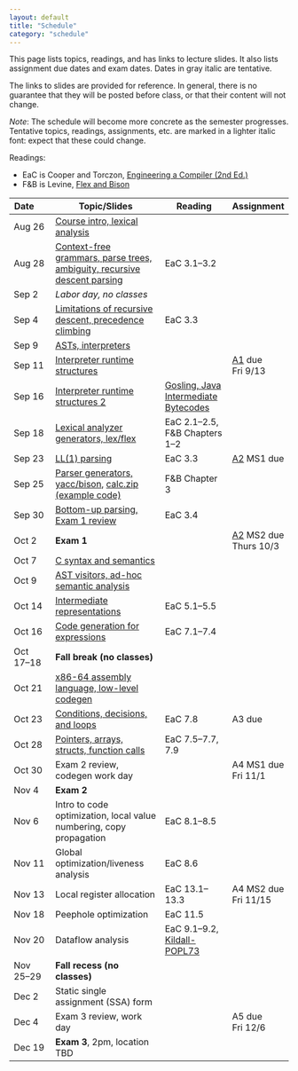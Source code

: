 ```yaml
---
layout: default
title: "Schedule"
category: "schedule"
---
```


This page lists topics, readings, and has links to lecture slides.
It also lists assignment due dates and exam dates.  Dates <span class="tentative">in
gray italic</span> are tentative.

The links to slides are provided for reference.  In general, there is no
guarantee that they will be posted before class, or that their content
will not change.

*Note*: The schedule will become more concrete as the semester
progresses.  Tentative topics, readings, assignments, etc. are marked
<span class="tentative">in a lighter italic font</span>: expect that
these could change.

Readings:

* EaC is Cooper and Torczon, [Engineering a Compiler (2nd
  Ed.)](https://www.elsevier.com/books/engineering-a-compiler/cooper/978-0-12-088478-0)
* F&amp;B is Levine, [Flex and Bison](https://www.oreilly.com/library/view/flex-bison/9780596805418/)

Date&nbsp;&nbsp;&nbsp;&nbsp;&nbsp; | Topic/Slides | Reading | Assignment
------------------ | ------------ | ------- | ----------
Aug 26 | [Course intro, lexical analysis](lectures/lecture01-public.pdf) |  | 
Aug 28 | [Context-free grammars, parse trees, ambiguity, recursive descent parsing](lectures/lecture02-public.pdf) | EaC 3.1–3.2 | 
Sep 2 | *Labor day, no classes* |  | 
Sep 4 | [Limitations of recursive descent, precedence climbing](lectures/lecture03-public.pdf) | EaC 3.3 | 
Sep 9 | [ASTs, interpreters](lectures/lecture04-public.pdf) |  | 
Sep 11 | [Interpreter runtime structures](lectures/lecture05-public.pdf) |  | [A1](assign/assign01.html) due<br>Fri 9/13
Sep 16 | [Interpreter runtime structures 2](lectures/lecture06-public.pdf) | [Gosling, Java Intermediate Bytecodes](https://dl.acm.org/doi/pdf/10.1145/202529.202541) | 
Sep 18 | [Lexical analyzer generators, lex/flex](lectures/lecture07-public.pdf) | EaC 2.1–2.5, F&amp;B Chapters 1–2 | 
Sep 23 | [LL(1) parsing](lectures/lecture08-public.pdf) | EaC 3.3 | [A2](assign/assign02.html) MS1 due
Sep 25 | [Parser generators, yacc/bison](lectures/lecture09-public.pdf), [calc.zip (example code)](lectures/calc.zip) | F&amp;B Chapter 3 | 
Sep 30 | [Bottom-up parsing, Exam 1 review](lectures/lecture10-public.pdf) | EaC 3.4 | 
Oct 2 | **Exam 1** |  | [A2](assign/assign02.html) MS2 due<br>Thurs 10/3
Oct 7 | [C syntax and semantics](lectures/lecture11-public.pdf) |  | 
Oct 9 | [AST visitors, ad-hoc semantic analysis](lectures/lecture12-public.pdf) |  | 
Oct 14 | [Intermediate representations](lectures/lecture13-public.pdf) | EaC 5.1–5.5 | 
Oct 16 | [Code generation for expressions](lectures/lecture14-public.pdf) | EaC 7.1–7.4 | 
Oct 17–18 | **Fall break (no classes)** |  | 
Oct 21 | [x86-64 assembly language, low-level codegen](lectures/lecture15-public.pdf) |  | 
Oct 23 | [Conditions, decisions, and loops](lectures/lecture16-public.pdf) | EaC 7.8 | <span class='tentative'>A3 due
Oct 28 | [Pointers, arrays, structs, function calls](lectures/lecture17-public.pdf) | EaC 7.5–7.7, 7.9 | 
Oct 30 | Exam 2 review, codegen work day |  | <span class='tentative'>A4 MS1 due<br>Fri 11/1
Nov 4 | **Exam 2** |  | 
Nov 6 | <span class='tentative'>Intro to code optimization, local value numbering, copy propagation</span> | EaC 8.1–8.5 | 
Nov 11 | <span class='tentative'>Global optimization/liveness analysis</span> | EaC 8.6 | 
Nov 13 | <span class='tentative'>Local register allocation</span> | EaC 13.1–13.3 | <span class='tentative'>A4 MS2 due<br>Fri 11/15</span>
Nov 18 | <span class='tentative'>Peephole optimization</span> | EaC 11.5 | 
Nov 20 | <span class='tentative'>Dataflow analysis</span> | EaC 9.1–9.2, <a href='lectures/kildall-popl73.pdf'>Kildall-POPL73</a> | 
Nov 25–29 | **Fall recess (no classes)** |  | 
Dec 2 | <span class='tentative'>Static single assignment (SSA) form</span> |  | 
Dec 4 | Exam 3 review, work day |  | <span class='tentative'>A5 due<br>Fri 12/6</span>
Dec 19 | **Exam 3**, 2pm, location TBD |  | 
